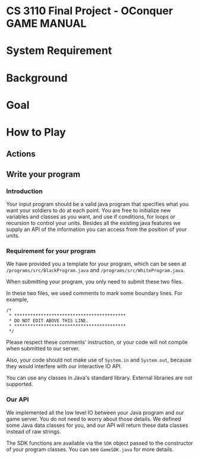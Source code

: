 # CS 3110 Final Project - OConquer GAME MANUAL

# System Requirement

# Background

# Goal

# How to Play


## Actions

<!-- ------------------------- -->
## Write your program

### Introduction

Your input program should be a valid java program that specifies what you want
your soldiers to do at each point. You are free to initialize new variables and
classes as you want, and use if conditions, for loops or recursion to control
your units. Besides all the existing java features we supply an API of
the information you can access from the position of your units.



### Requirement for your program

We have provided you a template for your program, which can be seen at
`/programs/src/BlackProgram.java` and `/programs/src/WhiteProgram.java`.

When submitting your program, you only need to submit these two files.

In these two files, we used comments to mark some boundary lines. For example,

```
/*
 * ******************************************
 * DO NOT EDIT ABOVE THIS LINE.
 * ******************************************
 */
```

Please respect these comments' instruction, or your code will not compile when
submitted to our server.

Also, your code should not make use of `System.in` and `System.out`, because
they would interfere with our interactive IO API.

You can use any classes in Java's standard library. External libraries are not
supported.

### Our API

We implemented all the low level IO between your Java program and our game
server. You do not need to worry about those details. We defined some Java data
classes for you, and our API will return these data classes instead of raw
strings.

The SDK functions are available via the `SDK` object passed to the constructor
of your program classes. You can see `GameSDK.java` for more details.
